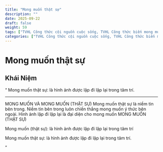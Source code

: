 ```yaml
---
title: "Mong muốn thật sự"
description: ""
date: 2025-09-22
draft: false
weight: 59
tags: ["TVHL Công thức cội nguồn cuộc sống, TVHL Công thức biến mong muốn ý thức thành niềm tin bản thân."]
categories: ["TVHL Công thức cội nguồn cuộc sống, TVHL Công thức biến mong muốn ý thức thành niềm tin bản thân."]
---
```


# Mong muốn thật sự

<!-- **Mã:** 
**Nhóm:**  -->

## Khái Niệm

“ 
Mong muốn thật sự: là hình ảnh được lặp đi lặp lại trong tâm trí.

---------------------------

MONG MUỐN VÀ MONG MUỐN (THẬT SỰ)
Mong muốn thật sự là niềm tin bên trong.
Niềm tin bên trong luôn chiến thắng mong muốn ý thức bên ngoài.
Hình ảnh lặp đi lặp lại là đại diện cho mong muốn
MONG MUỐN (THẬT SỰ)

Mong muốn (thật sự): là hình ảnh được lặp đi lặp lại trong tâm trí

Mong muốn thật sự: là hình ảnh được lặp đi lặp lại trong tâm trí.

”